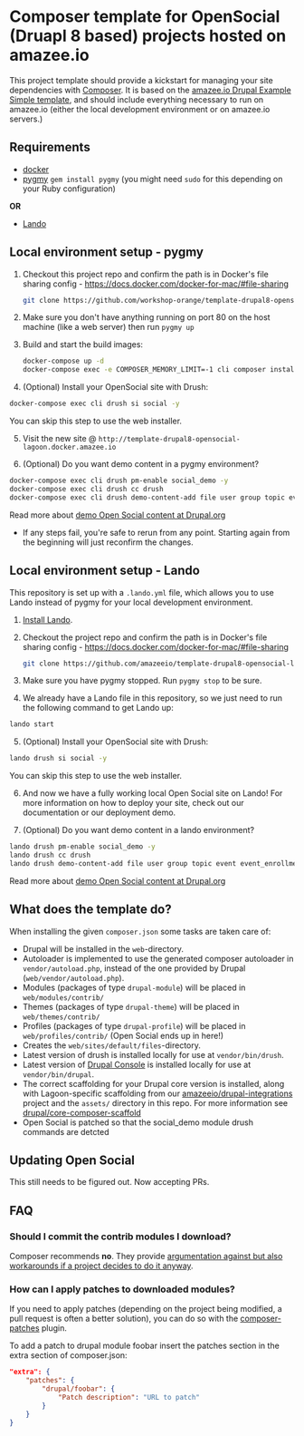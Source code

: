 # Composer template for OpenSocial (Druapl 8 based) projects hosted on amazee.io

This project template should provide a kickstart for managing your site
dependencies with [Composer](https://getcomposer.org/). It is based on the [amazee.io Drupal Example Simple template](github.com/amazeeio/drupal-example-simple/), and should include everything necessary to run on amazee.io (either the local development environment or on amazee.io servers.)

## Requirements

* [docker](https://docs.docker.com/install/)
* [pygmy](https://pygmy.readthedocs.io/) `gem install pygmy` (you might need `sudo` for this depending on your Ruby configuration)

**OR**

* [Lando](https://docs.lando.dev/basics/installation.html#system-requirements)

## Local environment setup - pygmy

1. Checkout this project repo and confirm the path is in Docker's file sharing config - https://docs.docker.com/docker-for-mac/#file-sharing

    ```bash
    git clone https://github.com/workshop-orange/template-drupal8-opensocial-lagoon.git opensocial-d8-lagoon && cd $_
    ```

2. Make sure you don't have anything running on port 80 on the host machine (like a web server) then run `pygmy up`

3. Build and start the build images:

    ```bash
    docker-compose up -d
    docker-compose exec -e COMPOSER_MEMORY_LIMIT=-1 cli composer install
    ```

4. (Optional) Install your OpenSocial site with Drush:

```bash
docker-compose exec cli drush si social -y
```

You can skip this step to use the web installer.

5. Visit the new site @ `http://template-drupal8-opensocial-lagoon.docker.amazee.io`

6. (Optional) Do you want demo content in a pygmy environment?
```bash
docker-compose exec cli drush pm-enable social_demo -y
docker-compose exec cli drush cc drush
docker-compose exec cli drush demo-content-add file user group topic event event_enrollment comment post like
```

Read more about [demo Open Social content at Drupal.org](https://www.drupal.org/docs/distributions/open-social/create-demo-content)

* If any steps fail, you're safe to rerun from any point.
Starting again from the beginning will just reconfirm the changes.

## Local environment setup - Lando

This repository is set up with a `.lando.yml` file, which allows you to use Lando instead of pygmy for your local development environment.

1. [Install Lando](https://docs.lando.dev/basics/installation.html#system-requirements).

2. Checkout the project repo and confirm the path is in Docker's file sharing config - https://docs.docker.com/docker-for-mac/#file-sharing

    ```bash
    git clone https://github.com/amazeeio/template-drupal8-opensocial-lagoon.git drupal9-lagoon && cd $_
    ```

3. Make sure you have pygmy stopped. Run `pygmy stop` to be sure.

4. We already have a Lando file in this repository, so we just need to run the following command to get Lando up:

 ```bash
lando start
```

5. (Optional) Install your OpenSocial site with Drush:

```bash
lando drush si social -y
```

You can skip this step to use the web installer.

6. And now we have a fully working local Open Social site on Lando! For more information on how to deploy your site, check out our documentation or our deployment demo.

7. (Optional) Do you want demo content in a lando environment?
```bash
lando drush pm-enable social_demo -y
lando drush cc drush
lando drush demo-content-add file user group topic event event_enrollment comment post like
```

Read more about [demo Open Social content at Drupal.org](https://www.drupal.org/docs/distributions/open-social/create-demo-content)

## What does the template do?

When installing the given `composer.json` some tasks are taken care of:

* Drupal will be installed in the `web`-directory.
* Autoloader is implemented to use the generated composer autoloader in `vendor/autoload.php`,
  instead of the one provided by Drupal (`web/vendor/autoload.php`).
* Modules (packages of type `drupal-module`) will be placed in `web/modules/contrib/`
* Themes (packages of type `drupal-theme`) will be placed in `web/themes/contrib/`
* Profiles (packages of type `drupal-profile`) will be placed in `web/profiles/contrib/` (Open Social ends up in here!)
* Creates the `web/sites/default/files`-directory.
* Latest version of drush is installed locally for use at `vendor/bin/drush`.
* Latest version of [Drupal Console](http://www.drupalconsole.com) is installed locally for use at `vendor/bin/drupal`.
* The correct scaffolding for your Drupal core version is installed, along with Lagoon-specific scaffolding from our [amazeeio/drupal-integrations](https://github.com/amazeeio/drupal-integrations) project and the `assets/` directory in this repo.  For more information see [drupal/core-composer-scaffold](https://github.com/drupal/core-composer-scaffold)
* Open Social is patched so that the social_demo module drush commands are detcted

## Updating Open Social

This still needs to be figured out. Now accepting PRs.

## FAQ

### Should I commit the contrib modules I download?

Composer recommends **no**. They provide [argumentation against but also
workarounds if a project decides to do it anyway](https://getcomposer.org/doc/faqs/should-i-commit-the-dependencies-in-my-vendor-directory.md).

### How can I apply patches to downloaded modules?

If you need to apply patches (depending on the project being modified, a pull
request is often a better solution), you can do so with the
[composer-patches](https://github.com/cweagans/composer-patches) plugin.

To add a patch to drupal module foobar insert the patches section in the extra
section of composer.json:

```json
"extra": {
    "patches": {
        "drupal/foobar": {
            "Patch description": "URL to patch"
        }
    }
}
```
